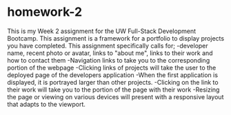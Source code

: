# homework-2
This is my Week 2 assignment for the UW Full-Stack Development Bootcamp. This assignment is a framework for a portfolio to display projects you have completed. This assignment specifically calls for; 
-developer name, recent photo or avatar, links to "about me", links to their work and how to contact them
-Navigation links to take you to the corresponding portion of the webpage
-Clicking links of projects will take the user to the deployed page of the developers application
-When the first application is displayed, it is portrayed larger than other projects. 
-Clicking on the link to their work will take you to the portion of the page with their work
-Resizing the page or viewing on various devices will present with a responsive layout that adapts to the viewport. 

